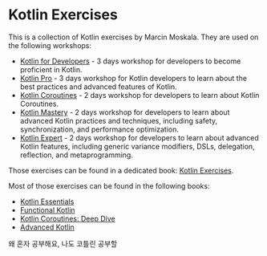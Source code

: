 # Kotlin Exercises

This is a collection of Kotlin exercises by Marcin Moskala. They are used on the following workshops:
 - [Kotlin for Developers](https://kt.academy/workshop/developers) - 3 days workshop for developers to become proficient in Kotlin.
 - [Kotlin Pro](https://kt.academy/workshop/pro) - 3 days workshop for Kotlin developers to learn about the best practices and advanced features of Kotlin.
 - [Kotlin Coroutines](https://kt.academy/workshop/coroutines) - 2 days workshop for developers to learn about Kotlin Coroutines.
 - [Kotlin Mastery](https://kt.academy/workshop/mastery) - 2 days workshop for developers to learn about advanced Kotlin practices and techniques, including safety, synchronization, and performance optimization.
 - [Kotlin Expert](https://kt.academy/workshop/expert) - 2 days workshop for developers to learn about advanced Kotlin features, including generic variance modifiers, DSLs, delegation, reflection, and metaprogramming.

Those exercises can be found in a dedicated book: [Kotlin Exercises](https://leanpub.com/kotlin_exercises).

Most of those exercises can be found in the following books:
 - [Kotlin Essentials](https://leanpub.com/kotlin_developers)
 - [Functional Kotlin](https://leanpub.com/kotlin_functional)
 - [Kotlin Coroutines: Deep Dive](https://leanpub.com/coroutines)
 - [Advanced Kotlin](https://leanpub.com/advanced_kotlin)

왜 혼자 공부해요, 나도 코틀린 공부할